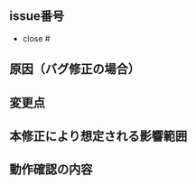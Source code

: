 ## issue番号
<!-- ここにissue番号を記入してください -->
<!-- issueが無い場合は変更の背景と理由を記入してください -->

* close #

## 原因（バグ修正の場合）
<!-- ここに記入してください -->

## 変更点
<!-- 見た目に関する変更は、スクリーンショットを貼ってください -->

## 本修正により想定される影響範囲
<!-- ここに記入してください -->

## 動作確認の内容
<!-- (例)
* x64でrelease/debugで動作確認済み
* 起動テストを１０回行った。
* テストコードを作成し、テストもクリア済み
-->


<!-- Copyright (c) 2025 古川幸樹
 
このソースコードは自由に使用、複製、改変、再配布することができます。
ただし、著作権表示は削除しないでください。 -->